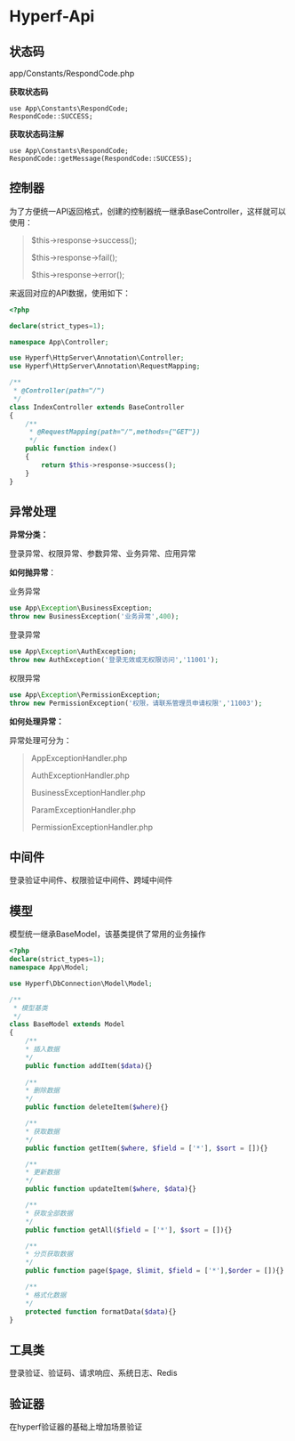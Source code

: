 # Hyperf-Api


## 状态码

app/Constants/RespondCode.php

**获取状态码**

```
use App\Constants\RespondCode;
RespondCode::SUCCESS;
```

**获取状态码注解**

```
use App\Constants\RespondCode;
RespondCode::getMessage(RespondCode::SUCCESS);
```



## 控制器

为了方便统一API返回格式，创建的控制器统一继承BaseController，这样就可以使用：

> $this->response->success();
>
> $this->response->fail();
>
> $this->response->error();

来返回对应的API数据，使用如下：

```php
<?php

declare(strict_types=1);

namespace App\Controller;

use Hyperf\HttpServer\Annotation\Controller;
use Hyperf\HttpServer\Annotation\RequestMapping;

/**
 * @Controller(path="/")
 */
class IndexController extends BaseController
{
    /**
     * @RequestMapping(path="/",methods={"GET"})
     */
    public function index()
    {
        return $this->response->success();
    }
}
```



## 异常处理

**异常分类：**

登录异常、权限异常、参数异常、业务异常、应用异常

**如何抛异常**：

业务异常

```php
use App\Exception\BusinessException;
throw new BusinessException('业务异常',400);
```

登录异常

```php
use App\Exception\AuthException;
throw new AuthException('登录无效或无权限访问','11001');
```

权限异常

```php
use App\Exception\PermissionException;
throw new PermissionException('权限，请联系管理员申请权限','11003');
```

**如何处理异常：**

异常处理可分为：

> AppExceptionHandler.php
>
> AuthExceptionHandler.php
>
> BusinessExceptionHandler.php
>
> ParamExceptionHandler.php
>
> PermissionExceptionHandler.php



## 中间件

登录验证中间件、权限验证中间件、跨域中间件



## 模型

模型统一继承BaseModel，该基类提供了常用的业务操作

```php
<?php
declare(strict_types=1);
namespace App\Model;

use Hyperf\DbConnection\Model\Model;

/**
 * 模型基类
 */
class BaseModel extends Model
{
    /**
    * 插入数据
    */
    public function addItem($data){}
    
    /**
    * 删除数据
    */
    public function deleteItem($where){}

    /**
    * 获取数据
    */
    public function getItem($where, $field = ['*'], $sort = []){}

    /**
    * 更新数据
    */
    public function updateItem($where, $data){}

    /**
    * 获取全部数据
    */
    public function getAll($field = ['*'], $sort = []){}

    /**
    * 分页获取数据
    */
    public function page($page, $limit, $field = ['*'],$order = []){}

    /**
    * 格式化数据
    */
    protected function formatData($data){}
}
```



## 工具类

登录验证、验证码、请求响应、系统日志、Redis



## 验证器

在hyperf验证器的基础上增加场景验证

